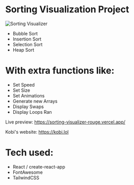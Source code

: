 # Sorting Visualization Project

<img src="https://kobi.lol/assets/sorting.webp" alt="Sorting Visualizer"/>

- Bubble Sort
- Insertion Sort
- Selection Sort
- Heap Sort

# With extra functions like:

- Set Speed
- Set Size
- Set Animations
- Generate new Arrays
- Display Swaps
- Display Loops Ran

Live preview: https://sorting-visualizer-rouge.vercel.app/

Kobi's website: https://kobi.lol

# Tech used:

- React / create-react-app
- FontAwesome
- TailwindCSS
